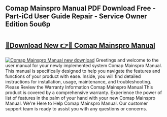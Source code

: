 ## Comap Mainspro Manual PDF Download Free - Part-iCd User Guide Repair - Service Owner Edition 5ou6p

# <h2><a href="http://cf25979.oget.top/?id=Comap+Mainspro+Manual">🔗Download New 👉🔴 Comap Mainspro Manual</a></h2>

[![Comap Mainspro Manual new download](https://i.imgur.com/5g1atiW.png)](http://cf25979.oget.top/?id=Comap+Mainspro+Manual)
Greetings and welcome to the user manual for your newly implemented system Comap Mainspro Manual. This manual is specifically designed to help you navigate the features and functions of your product with ease. Inside, you will find detailed instructions for installation, usage, maintenance, and troubleshooting. Please Review the Warranty Information Comap Mainspro Manual This product is covered by a comprehensive warranty. Experience the power of list of features in the palm of your hand with your new Comap Mainspro Manual. We're Here to Help Comap Mainspro Manual. Our customer support team is ready to assist you with any questions or concerns.
